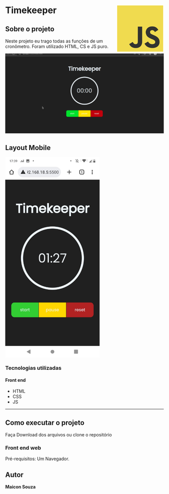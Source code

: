 <h1>
	Timekeeper
	<img 
		align="right"
		width="150"
        src="https://raw.githubusercontent.com/devicons/devicon/master/icons/javascript/javascript-original.svg" 
	/>
</h1>

<h2>Sobre o projeto</h2>

<p>
    Neste projeto eu trago todas as funções de um cronômetro. Foram utilizado HTML, CS e JS puro.
</p>

<img 
    src="https://raw.githubusercontent.com/maiconDeSouza/assets/master/timekeeper/web.gif"
/>

<h2>Layout Mobile</h2>
<img
    align="center"
    width="300"
    src="https://raw.githubusercontent.com/maiconDeSouza/assets/master/timekeeper/mobile.jpeg"
/>


<h3>Tecnologias utilizadas</h3>

<h4>Front end</h4>
<ul>
	<li>HTML</li>
	<li>CSS</li>
	<li>JS</li>
</ul>
<hr>
<h2>Como executar o projeto</h2>
<p>
    Faça Download dos arquivos ou clone o repositório
</p>
<h3>Front end web</h3>
<p>Pré-requisitos: Um Navegador.</p>



<h2>Autor</h2>
<strong>Maicon Souza</strong>